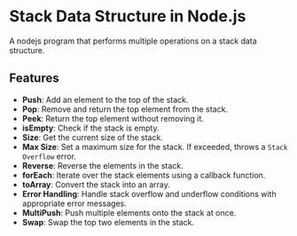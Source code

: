 # Stack Data Structure in Node.js

A nodejs program that performs multiple operations on a stack data structure.

## Features

- **Push**: Add an element to the top of the stack.
- **Pop**: Remove and return the top element from the stack.
- **Peek**: Return the top element without removing it.
- **isEmpty**: Check if the stack is empty.
- **Size**: Get the current size of the stack.
- **Max Size**: Set a maximum size for the stack. If exceeded, throws a `Stack Overflow` error.
- **Reverse**: Reverse the elements in the stack.
- **forEach**: Iterate over the stack elements using a callback function.
- **toArray**: Convert the stack into an array.
- **Error Handling**: Handle stack overflow and underflow conditions with appropriate error messages.
- **MultiPush**: Push multiple elements onto the stack at once.
- **Swap**: Swap the top two elements in the stack.


